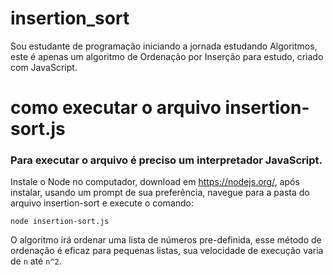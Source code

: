 # insertion_sort
Sou estudante de programação iniciando a jornada estudando Algoritmos, este é apenas um algoritmo de Ordenação por Inserção para estudo, criado com JavaScript.

# como executar o arquivo insertion-sort.js
### Para executar o arquivo é preciso um interpretador JavaScript.
Instale o Node no computador, download em https://nodejs.org/, após instalar, usando um prompt de sua preferência, navegue para a pasta do arquivo insertion-sort e execute o comando:

`node insertion-sort.js`

O algoritmo irá ordenar uma lista de números pre-definida, esse método de ordenação é eficaz para pequenas listas, sua velocidade de execução varia de `n` até `n^2`.

